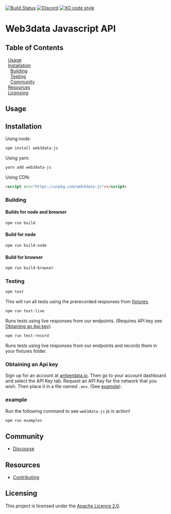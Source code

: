 [![Build Status](https://travis-ci.com/web3data/web3data-js.svg?branch=master)](https://travis-ci.com/web3data/web3data-js)
[![Discord](https://img.shields.io/discord/102860784329052160.svg)](https://forum.amberdata.io/)
[![XO code style](https://img.shields.io/badge/code_style-XO-5ed9c7.svg)](https://github.com/xojs/xo)

# Web3data Javascript API

## Table of Contents
&nbsp;&nbsp;[Usage](#usage)
<br/>&nbsp;&nbsp;[Installation](#installation)
<br/>&nbsp;&nbsp;&nbsp;&nbsp;[Building](#building)
<br/>&nbsp;&nbsp;&nbsp;&nbsp;[Testing](#testing)
<br/>&nbsp;&nbsp;&nbsp;&nbsp;[Community](#community)
<br/>&nbsp;&nbsp;[Resources](#resources)
<br/>&nbsp;&nbsp;[Licensing](#licensing)

## Usage
## Installation
Using node:
```bash
npm install web3data-js
```
Using yarn:
```bash
yarn add web3data-js
```
Using CDN:
```html
<script src="https://unpkg.com/web3data-js"></script>
```

<!-- ### Requirements
- Node.js
- npm -->

### Building

#### Builds for node and browser

```bash
npm run build
```

#### Build for node

```bash
npm run build-node
```

#### Build for browser
```bash
npm run build-browser
```

### Testing
```bash
npm test
```
This will run all tests using the prerecorded responses from [fixtures](test/fixtures/eb3ap.io).

```bash
npm run test-live
```
Runs tests using live responses from our endpoints. (Requires API key see [Obtaining an Api key](#obtaininganapikey)).

```bash
npm run test-record
```
Runs tests using live responses from our endpoints and records them in your fixtures folder.

### Obtaining an Api key
Sign up for an account at [amberdata.io](https://amberdata.io/authenticate).
Then go to your account dashboard and select the API Key tab.
Request an API Key for the network that you wish.
Then place it in a file named `.env`. (See [example](./env.example)).

<!-- For additional details on obtaining an api key see() -->

### example
Run the following command to see `web3data-js` js in action!
```bash
npm run examples
```


## Community
- [Discourse](https://forum.amberdata.io/)

## Resources
- [Contributing](./CONTRIBUTING.md)
## Licensing

This project is licensed under the [Apache Licence 2.0](./LICENSE).
